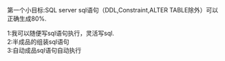 第一个小目标:SQL server sql语句（DDL,Constraint,ALTER TABLE除外）可以正确生成80%.

1:我可以随便写sql语句执行，灵活写sql.<br>
2:半成品的组装sql语句</br>
3:自动成品sql语句自动执行
